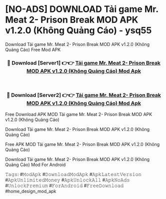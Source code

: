 # [NO-ADS] DOWNLOAD Tải game Mr. Meat 2- Prison Break MOD APK v1.2.0 (Không Quảng Cáo) - ysq55
Download Tải game Mr. Meat 2- Prison Break MOD APK v1.2.0 (Không Quảng Cáo) Free Mod APK

<div align="center">
<h3>🔴 Download [Server1] 👉👉 <a href="https://apk-comot.site?title=Tải_game_Mr._Meat_2-_Prison_Break_MOD_APK_v1.2.0_(Không_Quảng_Cáo)">Tải game Mr. Meat 2- Prison Break MOD APK v1.2.0 (Không Quảng Cáo) Mod Apk</a></h3><br>

<h3>🔴 Download [Server2] 👉👉 <a href="https://apk-comot.site?title=Tải_game_Mr._Meat_2-_Prison_Break_MOD_APK_v1.2.0_(Không_Quảng_Cáo)">Tải game Mr. Meat 2- Prison Break MOD APK v1.2.0 (Không Quảng Cáo) Mod Apk</a></h3>
</div>


Free Download APK MOD Tải game Mr. Meat 2- Prison Break MOD APK v1.2.0 (Không Quảng Cáo)

Download Tải game Mr. Meat 2- Prison Break MOD APK v1.2.0 (Không Quảng Cáo) 

Free APK MOD Tải game Mr. Meat 2- Prison Break MOD APK v1.2.0 (Không Quảng Cáo) 

Download Tải game Mr. Meat 2- Prison Break MOD APK v1.2.0 (Không Quảng Cáo) Mod For Android

𝚃𝚊𝚐𝚜: #𝙼𝚘𝚍𝙰𝚙𝚔 #𝙳𝚘𝚠𝚗𝚕𝚘𝚊𝚍𝙼𝚘𝚍𝙰𝚙𝚔 #𝙰𝚙𝚔𝙻𝚊𝚝𝚎𝚜𝚝𝚅𝚎𝚛𝚜𝚒𝚘𝚗 #𝙰𝚙𝚔𝚄𝚗𝚕𝚒𝚖𝚒𝚝𝚎𝚍𝙼𝚘𝚗𝚎𝚢 #𝙰𝚙𝚔𝚄𝚗𝚕𝚘𝚌𝚔𝙰𝚕𝚕 #𝙰𝚙𝚔𝙽𝚘𝙰𝚍𝚜 #𝚄𝚗𝚕𝚘𝚌𝚔𝙿𝚛𝚎𝚖𝚒𝚞𝚖 #𝙵𝚘𝚛𝙰𝚗𝚍𝚛𝚘𝚒𝚍 #𝙵𝚛𝚎𝚎𝙳𝚘𝚠𝚗𝚕𝚘𝚊𝚍 #home_design_mod_apk